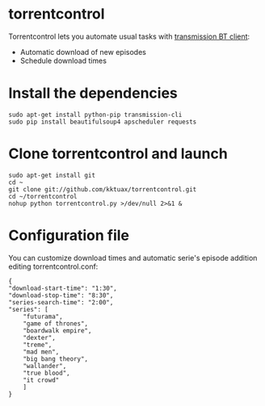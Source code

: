 torrentcontrol
==============

Torrentcontrol lets you automate usual tasks with [transmission BT client](http://www.transmissionbt.com/):

 * Automatic download of new episodes
 * Schedule download times  

# Install the dependencies

    sudo apt-get install python-pip transmission-cli
    sudo pip install beautifulsoup4 apscheduler requests

# Clone torrentcontrol and launch

    sudo apt-get install git
    cd ~
    git clone git://github.com/kktuax/torrentcontrol.git
    cd ~/torrentcontrol
    nohup python torrentcontrol.py >/dev/null 2>&1 &
	
# Configuration file

You can customize download times and automatic serie's episode addition editing torrentcontrol.conf:

	{
	"download-start-time": "1:30",
	"download-stop-time": "8:30",
	"series-search-time": "2:00",
	"series": [
		"futurama",
		"game of thrones",
		"boardwalk empire",
		"dexter",
		"treme",
		"mad men",
		"big bang theory",
		"wallander",
		"true blood",
		"it crowd"
		]
	}

